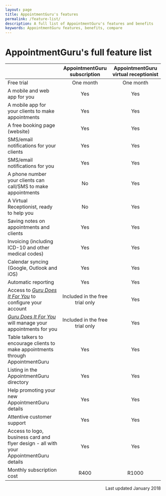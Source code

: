 ```yaml
---
layout: page
title: AppointmentGuru's features
permalink: /feature-list/
description: A full list of AppointmentGuru's features and benefits
keywords: AppointmentGuru features, benefits, compare
---
```

# AppointmentGuru's full feature list

||AppointmentGuru subscription|AppointmentGuru virtual receptionist|
|-|:-:|:-:|
|Free trial|One month|One month|
|A mobile and web app for you|Yes|Yes|
|A mobile app for your clients to make appointments|Yes|Yes|
|A free booking page (website)|Yes|Yes|
|SMS/email notifications for your clients|Yes|Yes|
|SMS/email notifications for you|Yes|Yes|
|A phone number your clients can call/SMS to make appointments|No|Yes|
|A Virtual Receptionist, ready to help you|No|Yes|
|Saving notes on appointments and clients|Yes|Yes|
|Invoicing (including ICD-10 and other medical codes)|Yes|Yes|
|Calendar syncing (Google, Outlook and iOS)|Yes|Yes|
|Automatic reporting|Yes|Yes|
|Access to [*Guru Does It For You*](https://appointmentguru.co/guru-does-it-for-you/) to configure your account|Included in the free trial only|Yes|
|[*Guru Does It For You*](https://appointmentguru.co/guru-does-it-for-you/) will manage your appointments for you|Included in the free trial only|Yes|
|Table talkers to encourage clients to make appointments through AppointmentGuru|Yes|Yes|
|Listing in the AppointmentGuru directory|Yes|Yes|
|Help promoting your new AppointmentGuru details|Yes|Yes|
|Attentive customer support|Yes|Yes|
|Access to logo, business card and flyer design - all with your AppointmentGuru details|Yes|Yes|
|Monthly subscription cost|R400|R1000|

<div style="text-align: right">Last updated January 2018</div>

